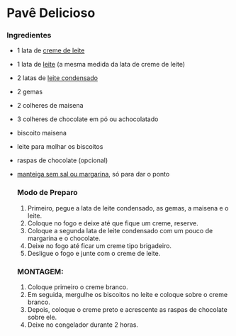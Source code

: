 # Pavê Delicioso 

### Ingredientes

- 1 lata de [creme de leite](https://blog.tudogostoso.com.br/cardapios/diferencas-entre-o-creme-de-leite-de-caixinha-e-de-lata/)

- 1 lata de [leite](https://blog.tudogostoso.com.br/dicas-de-cozinha/leite-conheca-4-tipos-diferentes/) (a mesma medida da lata de creme de leite)

- 2 latas de [leite condensado](https://blog.tudogostoso.com.br/cardapios/receitas-faceis/como-fazer-leite-condensado-caseiro/)

- 2 gemas

- 2 colheres de maisena

- 3 colheres de chocolate em pó ou achocolatado

- biscoito maisena

- leite para molhar os biscoitos

- raspas de chocolate (opcional)

- [manteiga sem sal ou margarina](https://blog.tudogostoso.com.br/noticias/as-diferencas-entre-manteiga-e-margarina/), só para dar o ponto

  

  ### Modo de Preparo

  1. Primeiro, pegue a lata de leite condensado, as gemas, a maisena e o leite.
  2. Coloque no fogo e deixe até que fique um creme, reserve.
  3. Coloque a segunda lata de leite condensado com um pouco de margarina e o chocolate.
  4. Deixe no fogo até ficar um creme tipo brigadeiro.
  5. Desligue o fogo e junte com o creme de leite.

  ### MONTAGEM:

  1. Coloque primeiro o creme branco.
  2. Em seguida, mergulhe os biscoitos no leite e coloque sobre o creme branco.
  3. Depois, coloque o creme preto e acrescente as raspas de chocolate sobre ele.
  4. Deixe no congelador durante 2 horas.

  